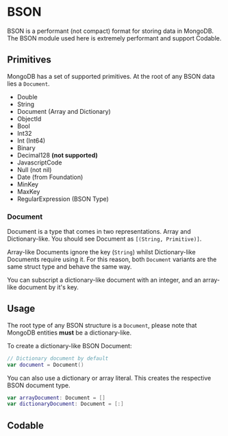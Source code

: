 # BSON

BSON is a performant (not compact) format for storing data in MongoDB.
The BSON module used here is extremely performant and support Codable.

## Primitives

MongoDB has a set of supported primitives. At the root of any BSON data lies a `Document`.

- Double
- String
- Document (Array and Dictionary)
- ObjectId
- Bool
- Int32
- Int (Int64)
- Binary
- Decimal128 **(not supported)**
- JavascriptCode
- Null (not nil)
- Date (from Foundation)
- MinKey
- MaxKey
- RegularExpression (BSON Type)

### Document

Document is a type that comes in two representations. Array and Dictionary-like.
You should see Document as `[(String, Primitive)]`.

Array-like Documents ignore the key (`String`) whilst Dictionary-like Documents require using it.
For this reason, both `Document` variants are the same struct type and behave the same way.

You can subscript a dictionary-like document with an integer, and an array-like document by it's key.

## Usage

The root type of any BSON structure is a `Document`, please note that MongoDB entities **must** be a dictionary-like.

To create a dictionary-like BSON Document:

```swift
// Dictionary document by default
var document = Document()
```

You can also use a dictionary or array literal. This creates the respective BSON document type.

```swift
var arrayDocument: Document = []
var dictionaryDocument: Document = [:]
```



## Codable
